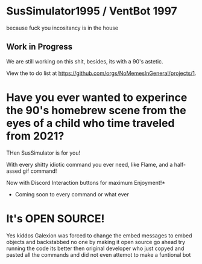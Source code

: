 # SusSimulator1995 / VentBot 1997

because fuck you incositancy is in the house

## Work in Progress

We are still working on this shit, besides, its with a 90's astetic.

View the to do list at https://github.com/orgs/NoMemesInGeneral/projects/1.

# Have you ever wanted to experince the 90's homebrew scene from the eyes of a child who time traveled from 2021?

THen SusSimulator is for you!

With every shitty idiotic command you ever need, like Flame, and a half-assed gif command!

Now with Discord Interaction buttons for maximum Enjoyment!*

* Coming soon to every command or what ever

# It's OPEN SOURCE!

Yes kiddos Galexion was forced to change the embed messages to embed objects and backstabbed no one by making it open source go ahead try running the code its better then original developer who just copyed and pasted all the commands and did not even attemot to make a funtional bot
